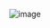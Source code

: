![image](https://github.com/yemregunduz/JsMediaPlayer/assets/81508248/a157c072-12b6-43c4-9159-889ffa940c7b)
